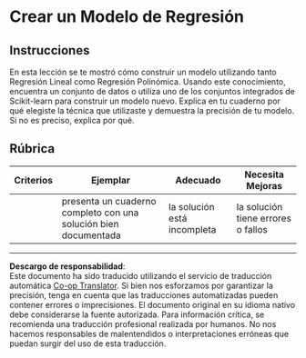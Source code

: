 <!--
CO_OP_TRANSLATOR_METADATA:
{
  "original_hash": "cc471fa89c293bc735dd3a9a0fb79b1b",
  "translation_date": "2025-09-03T22:22:15+00:00",
  "source_file": "2-Regression/3-Linear/assignment.md",
  "language_code": "es"
}
-->
# Crear un Modelo de Regresión

## Instrucciones

En esta lección se te mostró cómo construir un modelo utilizando tanto Regresión Lineal como Regresión Polinómica. Usando este conocimiento, encuentra un conjunto de datos o utiliza uno de los conjuntos integrados de Scikit-learn para construir un modelo nuevo. Explica en tu cuaderno por qué elegiste la técnica que utilizaste y demuestra la precisión de tu modelo. Si no es preciso, explica por qué.

## Rúbrica

| Criterios | Ejemplar                                                    | Adecuado                   | Necesita Mejoras               |
| --------- | ------------------------------------------------------------ | -------------------------- | ------------------------------- |
|           | presenta un cuaderno completo con una solución bien documentada | la solución está incompleta | la solución tiene errores o fallos |

---

**Descargo de responsabilidad**:  
Este documento ha sido traducido utilizando el servicio de traducción automática [Co-op Translator](https://github.com/Azure/co-op-translator). Si bien nos esforzamos por garantizar la precisión, tenga en cuenta que las traducciones automatizadas pueden contener errores o imprecisiones. El documento original en su idioma nativo debe considerarse la fuente autorizada. Para información crítica, se recomienda una traducción profesional realizada por humanos. No nos hacemos responsables de malentendidos o interpretaciones erróneas que puedan surgir del uso de esta traducción.